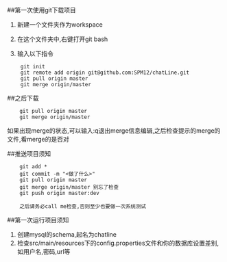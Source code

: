 ﻿##第一次使用git下载项目
1. 新建一个文件夹作为workspace
2. 在这个文件夹中,右键打开git bash
3. 输入以下指令

		git init
		git remote add origin git@github.com:SPM12/chatLine.git
		git pull origin master
		git merge origin/master

##之后下载
		
		git pull origin master
		git merge origin/master

如果出现merge的状态,可以输入:q退出merge信息编辑,之后检查提示的merge的文件,看merge的是否对
		
##推送项目须知
		
		git add *
		git commit -m "<做了什么>"
		git pull origin master 
		git merge origin/master 别忘了检查
		git push origin master:dev

		之后请务必call me检查,否则至少也要做一次系统测试
		
##第一次运行项目须知
1. 创建mysql的schema,起名为chatline
2. 检查src/main/resources下的config.properties文件和你的数据库设置差别,如用户名,密码,url等
